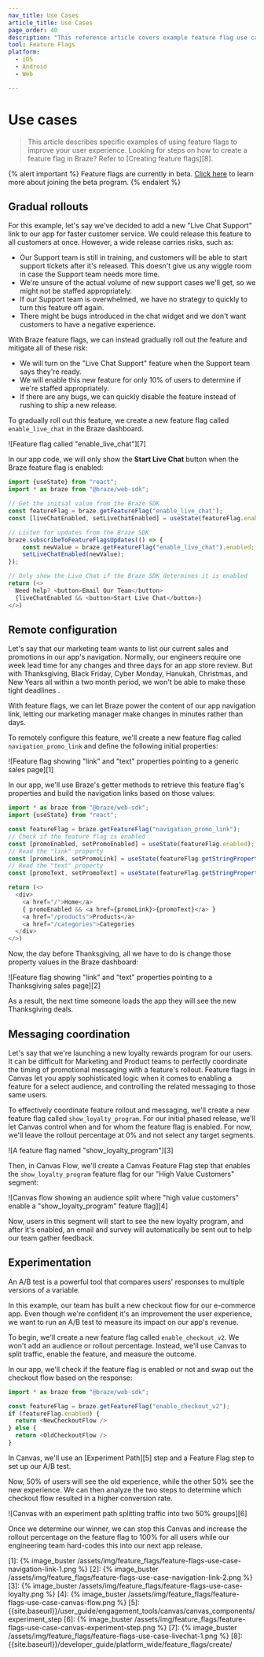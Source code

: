 ```yaml
---
nav_title: Use Cases
article_title: Use Cases
page_order: 40
description: "This reference article covers example feature flag use cases including gradual rollouts, remote configuration, message coordination, and experimentation."
tool: Feature Flags
platform:
  - iOS
  - Android
  - Web

---
```


# Use cases

> This article describes specific examples of using feature flags to improve your user experience. Looking for steps on how to create a feature flag in Braze? Refer to [Creating feature flags][8].

{% alert important %} 
Feature flags are currently in beta. [Click here](https://dashboard.braze.com/engagement/feature_flags) to learn more about joining the beta program.
{% endalert %}

## Gradual rollouts

For this example, let's say we've decided to add a new "Live Chat Support" link to our app for faster customer service. We could release this feature to all customers at once. However, a wide release carries risks, such as: 

* Our Support team is still in training, and customers will be able to start support tickets after it's released. This doesn't give us any wiggle room in case the Support team needs more time.
* We're unsure of the actual volume of new support cases we'll get, so we might not be staffed appropriately.
* If our Support team is overwhelmed, we have no strategy to quickly to turn this feature off again.
* There might be bugs introduced in the chat widget and we don't want customers to have a negative experience.

With Braze feature flags, we can instead gradually roll out the feature and mitigate all of these risk:

* We will turn on the "Live Chat Support" feature when the Support team says they're ready.
* We will enable this new feature for only 10% of users to determine if we're staffed appropriately.
* If there are any bugs, we can quickly disable the feature instead of rushing to ship a new release.

To gradually roll out this feature, we create a new feature flag called `enable_live_chat` in the Braze dashboard.

![Feature flag called "enable_live_chat"][7]

In our app code, we will only show the **Start Live Chat** button when the Braze feature flag is enabled:

```javascript
import {useState} from "react";
import * as braze from "@braze/web-sdk";

// Get the initial value from the Braze SDK
const featureFlag = braze.getFeatureFlag("enable_live_chat");
const [liveChatEnabled, setLiveChatEnabled] = useState(featureFlag.enabled);

// Listen for updates from the Braze SDK
braze.subscribeToFeatureFlagsUpdates(() => {
    const newValue = braze.getFeatureFlag("enable_live_chat").enabled;
    setLiveChatEnabled(newValue);
});

// Only show the Live Chat if the Braze SDK determines it is enabled
return (<>
  Need help? <button>Email Our Team</button>
  {liveChatEnabled && <button>Start Live Chat</button>}
</>)

```

## Remote configuration

Let's say that our marketing team wants to list our current sales and promotions in our app's navigation. Normally, our engineers require one week lead time for any changes and three days for an app store review. But with Thanksgiving, Black Friday, Cyber Monday, Hanukah, Christmas, and New Years all within a two month period, we won't be able to make these tight deadlines .

With feature flags, we can let Braze power the content of our app navigation link, letting our marketing manager make changes in minutes rather than days.

To remotely configure this feature, we'll create a new feature flag called `navigation_promo_link` and define the following initial properties:

![Feature flag showing "link" and "text" properties pointing to a generic sales page][1]

In our app, we'll use Braze's getter methods to retrieve this feature flag's properties and build the navigation links based on those values:

```javascript
import * as braze from "@braze/web-sdk";
import {useState} from "react";

const featureFlag = braze.getFeatureFlag("navigation_promo_link");
// Check if the feature flag is enabled
const [promoEnabled, setPromoEnabled] = useState(featureFlag.enabled);
// Read the "link" property
const [promoLink, setPromoLink] = useState(featureFlag.getStringProperty("link"));
// Read the "text" property
const [promoText, setPromoText] = useState(featureFlag.getStringProperty("text"));

return (<>
  <div>
    <a href="/">Home</a>
    { promoEnabled && <a href={promoLink}>{promoText}</a> }
    <a href="/products">Products</a>
    <a href="/categories">Categories
  </div>
</>)
```

Now, the day before Thanksgiving, all we have to do is change those property values in the Braze dashboard:

![Feature flag showing "link" and "text" properties pointing to a Thanksgiving sales page][2]

As a result, the next time someone loads the app they will see the new Thanksgiving deals.

## Messaging coordination

Let's say that we're launching a new loyalty rewards program for our users. It can be difficult for Marketing and Product teams to perfectly coordinate the timing of promotional messaging with a feature's rollout. Feature flags in Canvas let you apply sophisticated logic when it comes to enabling a feature for a select audience, and controlling the related messaging to those same users.

To effectively coordinate feature rollout and messaging, we'll create a new feature flag called `show_loyalty_program`. For our initial phased release, we'll let Canvas control when and for whom the feature flag is enabled. For now, we'll leave the rollout percentage at 0% and not select any target segments.

![A feature flag named "show_loyalty_program"][3]

Then, in Canvas Flow, we'll create a Canvas Feature Flag step that enables the `show_loyalty_program` feature flag for our "High Value Customers" segment:

![Canvas flow showing an audience split where "high value customers" enable a "show_loyalty_program" feature flag][4]

Now, users in this segment will start to see the new loyalty program, and after it's enabled, an email and survey will automatically be sent out to help our team gather feedback.

## Experimentation

An A/B test is a powerful tool that compares users' responses to multiple versions of a variable.

In this example, our team has built a new checkout flow for our e-commerce app. Even though we're confident it's an improvement the user experience, we want to run an A/B test to measure its impact on our app's revenue.

To begin, we'll create a new feature flag called `enable_checkout_v2`. We won't add an audience or rollout percentage. Instead, we'll use Canvas to split traffic, enable the feature, and measure the outcome.

In our app, we'll check if the feature flag is enabled or not and swap out the checkout flow based on the response:

```javascript
import * as braze from "@braze/web-sdk";

const featureFlag = braze.getFeatureFlag("enable_checkout_v2");
if (featureFlag.enabled) {
  return <NewCheckoutFlow />
} else {
  return <OldCheckoutFlow />
}
```

In Canvas, we'll use an [Experiment Path][5] step and a Feature Flag step to set up our A/B test.

Now, 50% of users will see the old experience, while the other 50% see the new experience. We can then analyze the two steps to determine which checkout flow resulted in a higher conversion rate.

![Canvas with an experiment path splitting traffic into two 50% groups][6]

Once we determine our winner, we can stop this Canvas and increase the rollout percentage on the feature flag to 100% for all users while our engineering team hard-codes this into our next app release.

[1]: {% image_buster /assets/img/feature_flags/feature-flags-use-case-navigation-link-1.png %}
[2]: {% image_buster /assets/img/feature_flags/feature-flags-use-case-navigation-link-2.png %}
[3]: {% image_buster /assets/img/feature_flags/feature-flags-use-case-loyalty.png %}
[4]: {% image_buster /assets/img/feature_flags/feature-flags-use-case-canvas-flow.png %}
[5]: {{site.baseurl}}/user_guide/engagement_tools/canvas/canvas_components/experiment_step
[6]: {% image_buster /assets/img/feature_flags/feature-flags-use-case-canvas-experiment-step.png %}
[7]: {% image_buster /assets/img/feature_flags/feature-flags-use-case-livechat-1.png %}
[8]: {{site.baseurl}}/developer_guide/platform_wide/feature_flags/create/
